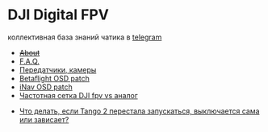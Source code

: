
# DJI Digital FPV
коллективная база знаний чатика в [telegram](https://t.me/djifpvrus)

* ~~[About](https://djifpv.ru/about/)~~
* [F.A.Q.](https://djifpv.ru/FAQ/)
* [Передатчики, камеры](https://djifpv.ru/unit-vs-vista/)
* [Betaflight OSD patch](https://djifpv.ru/osd-patch/)
* [iNav OSD patch](https://djifpv.ru/inav-osd-patch/)
* [Частотная сетка DJI fpv vs аналог](https://djifpv.ru/freq/)



- [Что делать, если Tango 2 перестала запускаться, выключается сама или зависает?](https://djifpv.ru/tango-trouble/)
